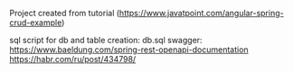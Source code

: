 Project created from tutorial (https://www.javatpoint.com/angular-spring-crud-example)

sql script for db and table creation: db.sql
swagger:
https://www.baeldung.com/spring-rest-openapi-documentation
https://habr.com/ru/post/434798/
